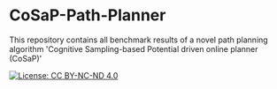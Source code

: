 # CoSaP-Path-Planner
This repository contains all benchmark results of a novel path planning algorithm 'Cognitive Sampling-based Potential driven online planner (CoSaP)'

[![License: CC BY-NC-ND 4.0](https://licensebuttons.net/l/by-nc-nd/4.0/88x31.png)](https://creativecommons.org/licenses/by-nc-nd/4.0/)

